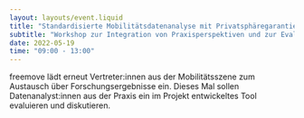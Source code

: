 ```yaml
---
layout: layouts/event.liquid
title: "Standardisierte Mobilitätsdatenanalyse mit Privatsphäregarantien"
subtitle: "Workshop zur Integration von Praxisperspektiven und zur Evaluation eines im Projekt entwickelten Prototypen"
date: 2022-05-19
time: "09:00 - 13:00"
---
```


freemove lädt erneut Vertreter:innen aus der Mobilitätsszene zum Austausch über Forschungsergebnisse ein. Dieses Mal sollen Datenanalyst:innen aus der Praxis ein im Projekt entwickeltes Tool evaluieren und diskutieren.
